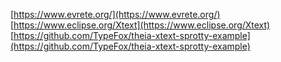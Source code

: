 

[https://www.evrete.org/](https://www.evrete.org/)
[https://www.eclipse.org/Xtext](https://www.eclipse.org/Xtext)
[https://github.com/TypeFox/theia-xtext-sprotty-example](https://github.com/TypeFox/theia-xtext-sprotty-example)
